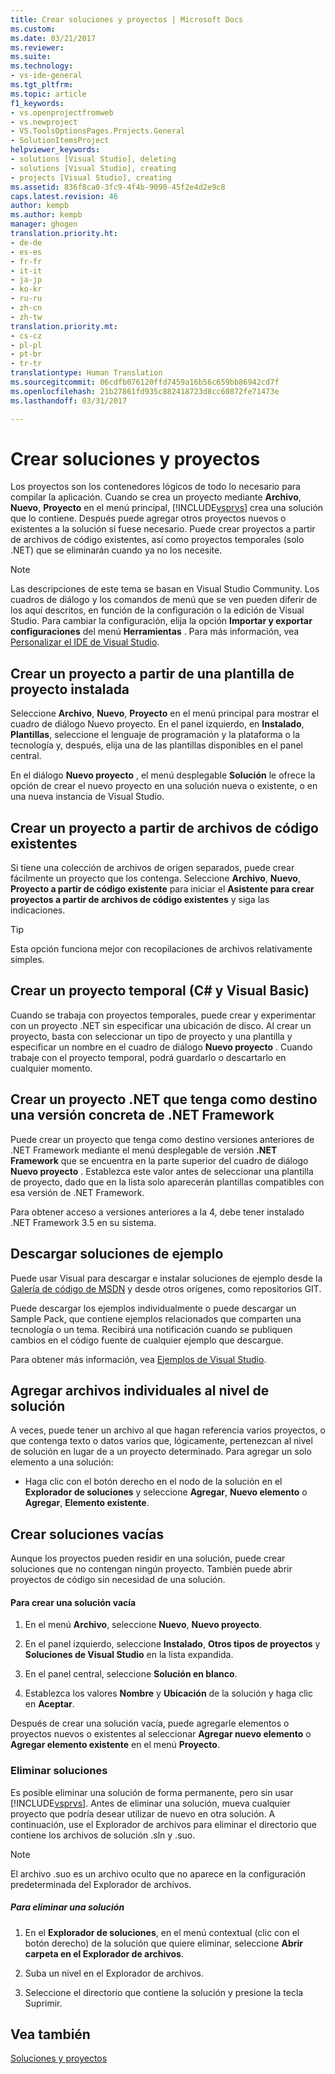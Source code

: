 ```yaml
---
title: Crear soluciones y proyectos | Microsoft Docs
ms.custom: 
ms.date: 03/21/2017
ms.reviewer: 
ms.suite: 
ms.technology:
- vs-ide-general
ms.tgt_pltfrm: 
ms.topic: article
f1_keywords:
- vs.openprojectfromweb
- vs.newproject
- VS.ToolsOptionsPages.Projects.General
- SolutionItemsProject
helpviewer_keywords:
- solutions [Visual Studio], deleting
- solutions [Visual Studio], creating
- projects [Visual Studio], creating
ms.assetid: 836f8ca0-3fc9-4f4b-9090-45f2e4d2e9c8
caps.latest.revision: 46
author: kempb
ms.author: kempb
manager: ghogen
translation.priority.ht:
- de-de
- es-es
- fr-fr
- it-it
- ja-jp
- ko-kr
- ru-ru
- zh-cn
- zh-tw
translation.priority.mt:
- cs-cz
- pl-pl
- pt-br
- tr-tr
translationtype: Human Translation
ms.sourcegitcommit: 06cdfb076120ffd7459a16b56c659bb86942cd7f
ms.openlocfilehash: 21b27861fd935c882418723d8cc60872fe71473e
ms.lasthandoff: 03/31/2017

---
```

# <a name="create-solutions-and-projects"></a>Crear soluciones y proyectos
Los proyectos son los contenedores lógicos de todo lo necesario para compilar la aplicación. Cuando se crea un proyecto mediante **Archivo**, **Nuevo**, **Proyecto** en el menú principal, [!INCLUDE[vsprvs](../code-quality/includes/vsprvs_md.md)] crea una solución que lo contiene. Después puede agregar otros proyectos nuevos o existentes a la solución si fuese necesario. Puede crear proyectos a partir de archivos de código existentes, así como proyectos temporales (solo .NET) que se eliminarán cuando ya no los necesite.

> [!NOTE]
>  Las descripciones de este tema se basan en Visual Studio Community. Los cuadros de diálogo y los comandos de menú que se ven pueden diferir de los aquí descritos, en función de la configuración o la edición de Visual Studio. Para cambiar la configuración, elija la opción **Importar y exportar configuraciones** del menú **Herramientas** . Para más información, vea [Personalizar el IDE de Visual Studio](../ide/personalizing-the-visual-studio-ide).

## <a name="create-a-project-from-an-installed-project-template"></a>Crear un proyecto a partir de una plantilla de proyecto instalada  
 Seleccione **Archivo**, **Nuevo**, **Proyecto** en el menú principal para mostrar el cuadro de diálogo Nuevo proyecto. En el panel izquierdo, en **Instalado**, **Plantillas**, seleccione el lenguaje de programación y la plataforma o la tecnología y, después, elija una de las plantillas disponibles en el panel central.  

 En el diálogo **Nuevo proyecto** , el menú desplegable **Solución** le ofrece la opción de crear el nuevo proyecto en una solución nueva o existente, o en una nueva instancia de Visual Studio.  

## <a name="create-a-project-from-existing-code-files"></a>Crear un proyecto a partir de archivos de código existentes  
 Si tiene una colección de archivos de origen separados, puede crear fácilmente un proyecto que los contenga. Seleccione **Archivo**, **Nuevo**, **Proyecto a partir de código existente** para iniciar el **Asistente para crear proyectos a partir de archivos de código existentes** y siga las indicaciones.  

> [!TIP]
>  Esta opción funciona mejor con recopilaciones de archivos relativamente simples.  

## <a name="create-a-temporary-project-c-and-visual-basic"></a>Crear un proyecto temporal (C# y Visual Basic)
 Cuando se trabaja con proyectos temporales, puede crear y experimentar con un proyecto .NET sin especificar una ubicación de disco. Al crear un proyecto, basta con seleccionar un tipo de proyecto y una plantilla y especificar un nombre en el cuadro de diálogo **Nuevo proyecto** . Cuando trabaje con el proyecto temporal, podrá guardarlo o descartarlo en cualquier momento.  

## <a name="create-a-net-project-that-targets-a-specific-version-of-the-net-framework"></a>Crear un proyecto .NET que tenga como destino una versión concreta de .NET Framework  
 Puede crear un proyecto que tenga como destino versiones anteriores de .NET Framework mediante el menú desplegable de versión **.NET Framework** que se encuentra en la parte superior del cuadro de diálogo **Nuevo proyecto** . Establezca este valor antes de seleccionar una plantilla de proyecto, dado que en la lista solo aparecerán plantillas compatibles con esa versión de .NET Framework.  

 Para obtener acceso a versiones anteriores a la 4, debe tener instalado .NET Framework 3.5 en su sistema.  

## <a name="download-sample-solutions"></a>Descargar soluciones de ejemplo  
 Puede usar Visual para descargar e instalar soluciones de ejemplo desde la [Galería de código de MSDN](http://go.microsoft.com/fwlink/?LinkId=254185) y desde otros orígenes, como repositorios GIT.

 Puede descargar los ejemplos individualmente o puede descargar un Sample Pack, que contiene ejemplos relacionados que comparten una tecnología o un tema. Recibirá una notificación cuando se publiquen cambios en el código fuente de cualquier ejemplo que descargue.  

 Para obtener más información, vea [Ejemplos de Visual Studio](../ide/visual-studio-samples.md).  

## <a name="add-single-files-at-the-solution-level"></a>Agregar archivos individuales al nivel de solución  
 A veces, puede tener un archivo al que hagan referencia varios proyectos, o que contenga texto o datos varios que, lógicamente, pertenezcan al nivel de solución en lugar de a un proyecto determinado.  Para agregar un solo elemento a una solución:  

- Haga clic con el botón derecho en el nodo de la solución en el **Explorador de soluciones** y seleccione **Agregar**, **Nuevo elemento** o **Agregar**, **Elemento existente**.  

## <a name="create-empty-solutions"></a>Crear soluciones vacías  
 Aunque los proyectos pueden residir en una solución, puede crear soluciones que no contengan ningún proyecto. También puede abrir proyectos de código sin necesidad de una solución.

#### <a name="to-create-an-empty-solution"></a>Para crear una solución vacía  

1.  En el menú **Archivo**, seleccione **Nuevo**, **Nuevo proyecto**.  

2.  En el panel izquierdo, seleccione **Instalado**, **Otros tipos de proyectos** y **Soluciones de Visual Studio** en la lista expandida.  

3.  En el panel central, seleccione **Solución en blanco**.  

4.  Establezca los valores **Nombre** y **Ubicación** de la solución y haga clic en **Aceptar**.  

Después de crear una solución vacía, puede agregarle elementos o proyectos nuevos o existentes al seleccionar **Agregar nuevo elemento** o **Agregar elemento existente** en el menú **Proyecto**.

### <a name="delete-solutions"></a>Eliminar soluciones  
 Es posible eliminar una solución de forma permanente, pero sin usar [!INCLUDE[vsprvs](../code-quality/includes/vsprvs_md.md)]. Antes de eliminar una solución, mueva cualquier proyecto que podría desear utilizar de nuevo en otra solución. A continuación, use el Explorador de archivos para eliminar el directorio que contiene los archivos de solución .sln y .suo.  

> [!NOTE]
>  El archivo .suo es un archivo oculto que no aparece en la configuración predeterminada del Explorador de archivos.  

##### <a name="to-delete-a-solution"></a>Para eliminar una solución  

1.  En el **Explorador de soluciones**, en el menú contextual (clic con el botón derecho) de la solución que quiere eliminar, seleccione **Abrir carpeta en el Explorador de archivos**.

2.  Suba un nivel en el Explorador de archivos.

3.  Seleccione el directorio que contiene la solución y presione la tecla Suprimir.

## <a name="see-also"></a>Vea también  
 [Soluciones y proyectos](../ide/solutions-and-projects-in-visual-studio.md)   

